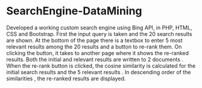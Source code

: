 # SearchEngine-DataMining

Developed a working custom search engine using Bing API, in PHP, HTML, CSS and Bootstrap. 
First the input query is taken and the 20 search results are shown. 
At the bottom of the page there is a textbox to enter 5 most relevant results among the 20 results and a button to re-rank them. 
On clicking the button, it takes to another page where it shows the re-ranked results.
Both the initial and relevant results are written to 2 documents . 
When the re-rank button is clicked, the cosine similarity is calculated for the initial search results and the 5 relevant results . 
In descending order of the similarities , the re-ranked results are displayed.
